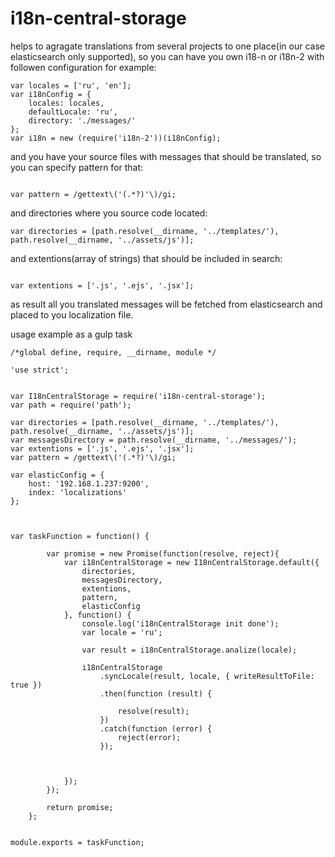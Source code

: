 # i18n-central-storage

helps to agragate translations from several projects to one place(in our case elasticsearch only supported), so you can have you own i18-n or i18n-2 with followen configuration for example:

```
var locales = ['ru', 'en'];
var i18nConfig = {
    locales: locales,
    defaultLocale: 'ru',
    directory: './messages/'
};
var i18n = new (require('i18n-2'))(i18nConfig);
```

and you have your source files with messages that should be translated, so you can specify pattern for that:

```

var pattern = /gettext\('(.*?)'\)/gi;

```

and directories where you source code located:

```
var directories = [path.resolve(__dirname, '../templates/'), path.resolve(__dirname, '../assets/js')];

```

and extentions(array of strings) that should be included in search:

```

var extentions = ['.js', '.ejs', '.jsx'];

```

as result all you translated messages will be fetched from elasticsearch and placed to you localization file.




usage example as a gulp task
```
/*global define, require, __dirname, module */

'use strict';


var I18nCentralStorage = require('i18n-central-storage');
var path = require('path');

var directories = [path.resolve(__dirname, '../templates/'), path.resolve(__dirname, '../assets/js')];
var messagesDirectory = path.resolve(__dirname, '../messages/');
var extentions = ['.js', '.ejs', '.jsx'];
var pattern = /gettext\('(.*?)'\)/gi;

var elasticConfig = {
    host: '192.168.1.237:9200',
    index: 'localizations'
};



var taskFunction = function() {

        var promise = new Promise(function(resolve, reject){
            var i18nCentralStorage = new I18nCentralStorage.default({
                directories,
                messagesDirectory,
                extentions,
                pattern,
                elasticConfig
            }, function() {
                console.log('i18nCentralStorage init done');
                var locale = 'ru';

                var result = i18nCentralStorage.analize(locale);

                i18nCentralStorage
                    .syncLocale(result, locale, { writeResultToFile: true })
                    .then(function (result) {

                        resolve(result);
                    })
                    .catch(function (error) {
                        reject(error);
                    });



            });
        });

        return promise;
    };


module.exports = taskFunction;

```